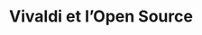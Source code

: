 ---
layout: post
title: "Vivaldi et l’Open Source"
link: https://fr.vivaldi.net/vivaldi-et-open-source/
author: ""
published_date: "30/07/2020"
description: "Les personnes impliquées dans la communauté Open Source nous demandent souvent pourquoi le navigateur Vivaldi n’est pas disponible sous une licence Open Source unifiée. Nous allons vous expliquer pourquoi dans cet article."
language: "fr_FR"
categories: "Liens"
tags: "web app navigateur open-source vivaldi"
og-tags: "web app navigateur open-source vivaldi"
permalink: /:categories/:year/:month/:day/:title/
---